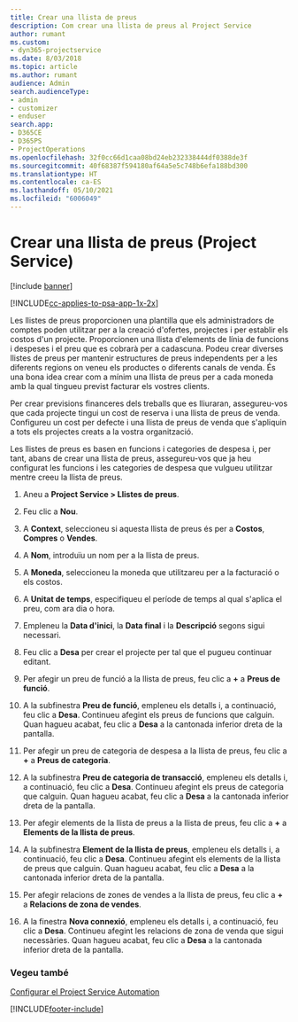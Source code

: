 ```yaml
---
title: Crear una llista de preus
description: Com crear una llista de preus al Project Service
author: rumant
ms.custom:
- dyn365-projectservice
ms.date: 8/03/2018
ms.topic: article
ms.author: rumant
audience: Admin
search.audienceType:
- admin
- customizer
- enduser
search.app:
- D365CE
- D365PS
- ProjectOperations
ms.openlocfilehash: 32f0cc66d1caa08bd24eb232338444df0388de3f
ms.sourcegitcommit: 40f68387f594180af64a5e5c748b6efa188bd300
ms.translationtype: HT
ms.contentlocale: ca-ES
ms.lasthandoff: 05/10/2021
ms.locfileid: "6006049"
---
```

# <a name="create-a-price-list-project-service"></a>Crear una llista de preus (Project Service)

[!include [banner](../includes/psa-now-project-operations.md)]

[!INCLUDE[cc-applies-to-psa-app-1x-2x](../includes/cc-applies-to-psa-app-1x-2x.md)]

Les llistes de preus proporcionen una plantilla que els administradors de comptes poden utilitzar per a la creació d'ofertes, projectes i per establir els costos d'un projecte. Proporcionen una llista d'elements de línia de funcions i despeses i el preu que es cobrarà per a cadascuna. Podeu crear diverses llistes de preus per mantenir estructures de preus independents per a les diferents regions on veneu els productes o diferents canals de venda. És una bona idea crear com a mínim una llista de preus per a cada moneda amb la qual tingueu previst facturar els vostres clients.  
  
Per crear previsions financeres dels treballs que es lliuraran, assegureu-vos que cada projecte tingui un cost de reserva i una llista de preus de venda. Configureu un cost per defecte i una llista de preus de venda que s'apliquin a tots els projectes creats a la vostra organització.  
  
Les llistes de preus es basen en funcions i categories de despesa i, per tant, abans de crear una llista de preus, assegureu-vos que ja heu configurat les funcions i les categories de despesa que vulgueu utilitzar mentre creeu la llista de preus.  
  
1.  Aneu a **Project Service > Llistes de preus**.  
  
2.  Feu clic a **Nou**.  
  
3.  A **Context**, seleccioneu si aquesta llista de preus és per a **Costos**, **Compres** o **Vendes**.  
  
4.  A **Nom**, introduïu un nom per a la llista de preus.  
  
5.  A **Moneda**, seleccioneu la moneda que utilitzareu per a la facturació o els costos.  
  
6.  A **Unitat de temps**, especifiqueu el període de temps al qual s'aplica el preu, com ara dia o hora.  
  
7.  Empleneu la **Data d'inici**, la **Data final** i la **Descripció** segons sigui necessari.  
  
8.  Feu clic a **Desa** per crear el projecte per tal que el pugueu continuar editant.  
  
9. Per afegir un preu de funció a la llista de preus, feu clic a **+** a **Preus de funció**.  
  
10. A la subfinestra **Preu de funció**, empleneu els detalls i, a continuació, feu clic a **Desa**. Continueu afegint els preus de funcions que calguin. Quan hagueu acabat, feu clic a **Desa** a la cantonada inferior dreta de la pantalla.  
  
11. Per afegir un preu de categoria de despesa a la llista de preus, feu clic a **+** a **Preus de categoria**.  
  
12. A la subfinestra **Preu de categoria de transacció**, empleneu els detalls i, a continuació, feu clic a **Desa**. Continueu afegint els preus de categoria que calguin. Quan hagueu acabat, feu clic a **Desa** a la cantonada inferior dreta de la pantalla.  
  
13. Per afegir elements de la llista de preus a la llista de preus, feu clic a **+** a **Elements de la llista de preus**.  
  
14. A la subfinestra **Element de la llista de preus**, empleneu els detalls i, a continuació, feu clic a **Desa**. Continueu afegint els elements de la llista de preus que calguin. Quan hagueu acabat, feu clic a **Desa** a la cantonada inferior dreta de la pantalla.  
  
15. Per afegir relacions de zones de vendes a la llista de preus, feu clic a **+** a **Relacions de zona de vendes**.  
  
16. A la finestra **Nova connexió**, empleneu els detalls i, a continuació, feu clic a **Desa**. Continueu afegint les relacions de zona de venda que sigui necessàries. Quan hagueu acabat, feu clic a **Desa** a la cantonada inferior dreta de la pantalla.  
  
### <a name="see-also"></a>Vegeu també  
 [Configurar el Project Service Automation](../psa/configure.md)


[!INCLUDE[footer-include](../includes/footer-banner.md)]
